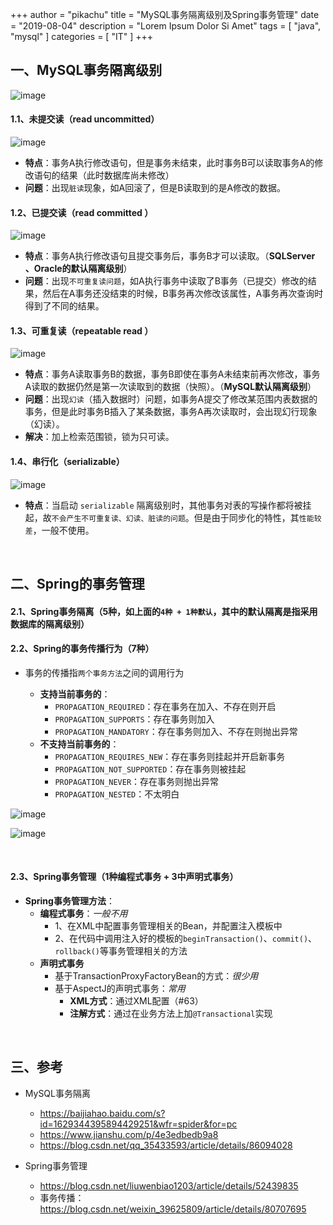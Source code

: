 +++
author = "pikachu"
title = "MySQL事务隔离级别及Spring事务管理"
date = "2019-08-04"
description = "Lorem Ipsum Dolor Si Amet"
tags = [
	"java",
	"mysql"
]
categories = [
    "IT"
]
+++



## 一、MySQL事务隔离级别

![image](https://user-images.githubusercontent.com/38284818/62423636-9421da00-b6f5-11e9-8d9e-80a969faca2d.png)


#### 1.1、未提交读（read uncommitted）

![image](https://user-images.githubusercontent.com/38284818/62423550-52446400-b6f4-11e9-8b84-606080dc5367.png)

- **特点**：事务A执行修改语句，但是事务未结束，此时事务B可以读取事务A的修改语句的结果（此时数据库尚未修改）
- **问题**：出现`脏读`现象，如A回滚了，但是B读取到的是A修改的数据。


#### 1.2、已提交读（read committed ）

![image](https://user-images.githubusercontent.com/38284818/62423561-8750b680-b6f4-11e9-9154-4062f530ed0f.png)

- **特点**：事务A执行修改语句且提交事务后，事务B才可以读取。（**SQLServer 、Oracle的默认隔离级别**）
- **问题**：出现`不可重复读问题`，如A执行事务中读取了B事务（已提交）修改的结果，然后在A事务还没结束的时候，B事务再次修改该属性，A事务再次查询时得到了不同的结果。


#### 1.3、可重复读（repeatable read ）

![image](https://user-images.githubusercontent.com/38284818/62423632-80767380-b6f5-11e9-936d-b0815fb494c1.png)

- **特点**：事务A读取事务B的数据，事务B即使在事务A未结束前再次修改，事务A读取的数据仍然是第一次读取到的数据（快照）。（**MySQL默认隔离级别**）
- **问题**：出现`幻读`（插入数据时）问题，如事务A提交了修改某范围内表数据的事务，但是此时事务B插入了某条数据，事务A再次读取时，会出现幻行现象（幻读）。
- **解决**：加上检索范围锁，锁为只可读。


#### 1.4、串行化（serializable）

![image](https://user-images.githubusercontent.com/38284818/62423637-9a17bb00-b6f5-11e9-8dbe-7bdb519a7acb.png)

- **特点**：当启动 `serializable` 隔离级别时，其他事务对表的写操作都将被挂起，故`不会产生不可重复读、幻读、脏读的问题`。但是由于同步化的特性，其`性能较差`，一般不使用。

&nbsp;
&nbsp;

## 二、Spring的事务管理

#### 2.1、Spring事务隔离（5种，如上面的`4种 + 1种默认`，其中的默认隔离是指采用数据库的隔离级别）


#### 2.2、Spring的事务传播行为（7种）

- 事务的传播指`两个事务方法`之间的调用行为

    - **支持当前事务的**：
        - `PROPAGATION_REQUIRED`：存在事务在加入、不存在则开启
        - `PROPAGATION_SUPPORTS`：存在事务则加入
        - `PROPAGATION_MANDATORY`：存在事务则加入、不存在则抛出异常
    - **不支持当前事务的**：
        - `PROPAGATION_REQUIRES_NEW`：存在事务则挂起并开启新事务
        - `PROPAGATION_NOT_SUPPORTED`：存在事务则被挂起
        - `PROPAGATION_NEVER`：存在事务则抛出异常
        - `PROPAGATION_NESTED`：不太明白
&nbsp;

![image](https://user-images.githubusercontent.com/38284818/62423747-0f37c000-b6f7-11e9-8f2a-785e462d0d72.png)

![image](https://user-images.githubusercontent.com/38284818/62423792-01cf0580-b6f8-11e9-958f-502aef4df1bd.png)

&nbsp;

#### 2.3、Spring事务管理（1种编程式事务 + 3中声明式事务）

- **Spring事务管理方法**：
    - **编程式事务**：*一般不用*
        - 1、在XML中配置事务管理相关的Bean，并配置注入模板中
        - 2、在代码中调用注入好的模板的`beginTransaction()`、`commit()`、`rollback()`等事务管理相关的方法
    - **声明式事务**
        - 基于TransactionProxyFactoryBean的方式：*很少用*
        - 基于AspectJ的声明式事务：*常用*
            - **XML方式**：通过XML配置（#63）
            - **注解方式**：通过在业务方法上加`@Transactional`实现

&nbsp;

## 三、参考

- MySQL事务隔离
    - https://baijiahao.baidu.com/s?id=1629344395894429251&wfr=spider&for=pc
    - https://www.jianshu.com/p/4e3edbedb9a8
    - https://blog.csdn.net/qq_35433593/article/details/86094028

- Spring事务管理
    - https://blog.csdn.net/liuwenbiao1203/article/details/52439835
    - 事务传播：https://blog.csdn.net/weixin_39625809/article/details/80707695